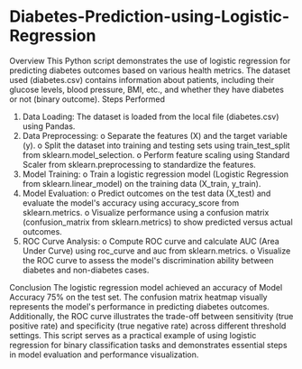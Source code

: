 # Diabetes-Prediction-using-Logistic-Regression
Overview
This Python script demonstrates the use of logistic regression for predicting diabetes outcomes based on various health metrics. The dataset used (diabetes.csv) contains information about patients, including their glucose levels, blood pressure, BMI, etc., and whether they have diabetes or not (binary outcome).
Steps Performed
1.	Data Loading: The dataset is loaded from the local file (diabetes.csv) using Pandas.
2.	Data Preprocessing: 
o	Separate the features (X) and the target variable (y).
o	Split the dataset into training and testing sets using train_test_split from sklearn.model_selection.
o	Perform feature scaling using Standard Scaler from sklearn.preprocessing to standardize the features.
3.	Model Training:
o	Train a logistic regression model (Logistic Regression from sklearn.linear_model) on the training data (X_train, y_train).
4.	Model Evaluation:
o	Predict outcomes on the test data (X_test) and evaluate the model's accuracy using accuracy_score from sklearn.metrics.
o	Visualize performance using a confusion matrix (confusion_matrix from sklearn.metrics) to show predicted versus actual outcomes.
5.	ROC Curve Analysis:
o	Compute ROC curve and calculate AUC (Area Under Curve) using roc_curve and auc from sklearn.metrics.
o	Visualize the ROC curve to assess the model's discrimination ability between diabetes and non-diabetes cases.

Conclusion
The logistic regression model achieved an accuracy of Model Accuracy 75% on the test set. The confusion matrix heatmap visually represents the model's performance in predicting diabetes outcomes. Additionally, the ROC curve illustrates the trade-off between sensitivity (true positive rate) and specificity (true negative rate) across different threshold settings.
This script serves as a practical example of using logistic regression for binary classification tasks and demonstrates essential steps in model evaluation and performance visualization.
